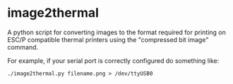 image2thermal
=============

A python script for converting images to the format required for printing on ESC/P compatible thermal printers using the "compressed bit image" command.

For example, if your serial port is correctly configured do something like:
    
    ./image2thermal.py filename.png > /dev/ttyUSB0
